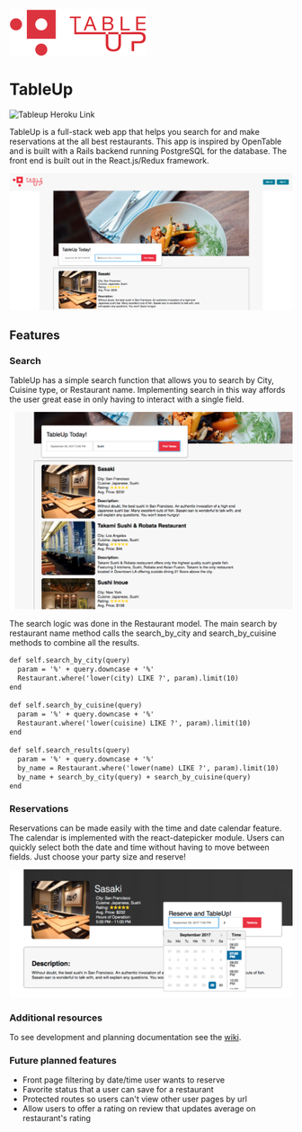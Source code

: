 ![Logo](./app/assets/images/tableup_logo.png)

# TableUp
![Tableup Heroku Link](https://tableupfs.herokuapp.com/#/)

TableUp is a full-stack web app that helps you search for and make reservations at the all best restaurants. This app is inspired by OpenTable and is built with a Rails backend running PostgreSQL for the database. The front end is built out in the React.js/Redux framework.

![home](./app/assets/images/home.png)

## Features


### Search
TableUp has a simple search function that allows you to search by City, Cuisine type, or Restaurant name.
Implementing search in this way affords the user great ease in only having to interact with a single field.

![home](./app/assets/images/search.png)

The search logic was done in the Restaurant model. The main search by restaurant name method calls the search_by_city and search_by_cuisine methods to combine all the results.

```
def self.search_by_city(query)
  param = '%' + query.downcase + '%'
  Restaurant.where('lower(city) LIKE ?', param).limit(10)
end

def self.search_by_cuisine(query)
  param = '%' + query.downcase + '%'
  Restaurant.where('lower(cuisine) LIKE ?', param).limit(10)
end

def self.search_results(query)
  param = '%' + query.downcase + '%'
  by_name = Restaurant.where('lower(name) LIKE ?', param).limit(10)
  by_name + search_by_city(query) + search_by_cuisine(query)
end
```

### Reservations
Reservations can be made easily with the time and date calendar feature. The calendar is implemented with the react-datepicker module. Users can quickly select both the date and time without having to move between fields. Just choose your party size and reserve!

![Calendar](./app/assets/images/reserve_calendar.png)


### Additional resources
To see development and planning documentation
see the [wiki](https://github.com/ryan-mapa/tableup/wiki).

### Future planned features
+ Front page filtering by date/time user wants to reserve
+ Favorite status that a user can save for a restaurant
+ Protected routes so users can't view other user pages by url
+ Allow users to offer a rating on review that updates average on restaurant's rating
